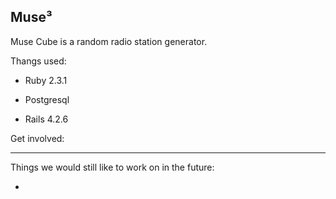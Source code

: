 ## Muse³

Muse Cube is a random radio station generator.

Thangs used:

* Ruby 2.3.1

* Postgresql

* Rails 4.2.6


Get involved:

--------------------------------------------------------------------------------

Things we would still like to work on in the future:

*
